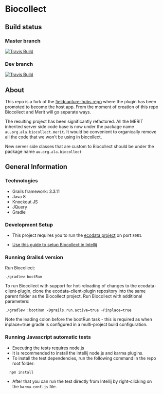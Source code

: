 Biocollect 
==========

## Build status

### Master branch
[![Travis Build](https://travis-ci.org/AtlasOfLivingAustralia/biocollect.svg?branch=master)](https://travis-ci.org/AtlasOfLivingAustralia/biocollect)

### Dev branch
[![Travis Build](https://travis-ci.org/AtlasOfLivingAustralia/biocollect.svg?branch=dev)](https://travis-ci.org/AtlasOfLivingAustralia/biocollect)

## About
This repo is a fork of the [fieldcapture-hubs repo](https://github.com/AtlasOfLivingAustralia/fieldcapture-hubs) where the plugin has been promoted to become the host app. From the moment of creation of this repo Biocollect and Merit will go separate ways.

The resulting project has been significantly refactored. All the MERIT inherited server side code base is now under the package name `au.org.ala.biocollect.merit`. It would be convenient to organically remove all the code that we won't be using in biocollect.

New server side classes that are custom to Biocollect should be under the package name `au.org.ala.biocollect`

## General Information

### Technologies
  * Grails framework: 3.3.11
  * Java 8
  * Knockout JS
  * JQuery
  * Gradle
  

### Development Setup

* This project requires you to run the [ecodata project](https://github.com/AtlasOfLivingAustralia/ecodata) on port `8081`.

* [Use this guide to setup Biocollect in Intellij](setup.md)


### Running Grails4 version
Run Biocollect:
```
./gradlew bootRun
```

To run Biocollect with support for hot-reloading of changes to the ecodata-client-plugin, clone the ecodata-client-plugin repository into the same parent folder as the Biocollect project.
Run Biocollect with additional parameters:
```
./gradlew :bootRun -Dgrails.run.active=true -Pinplace=true
```

Note the leading colon before the bootRun task - this is required as when inplace=true gradle is configured in a multi-project build configuration.


### Running Javascript automatic tests
* Executing the tests requires node.js
* It is recommended to install the Intellij node.js and karma plugins.
* To install the test dependencies, run the following command in the repo root folder:
```
  npm install
```
* After that you can run the test directly from Intellij by right-clicking on the `karma.conf.js` file.
